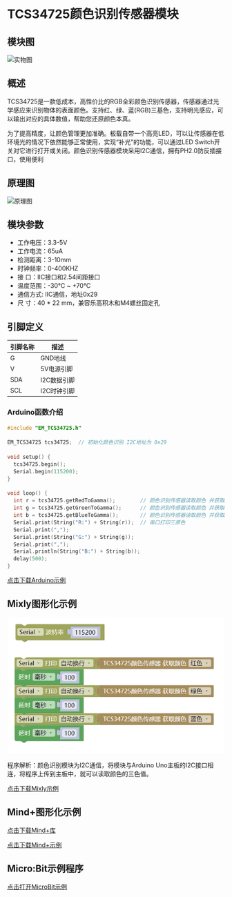 # TCS34725颜色识别传感器模块

## 模块图

![实物图](picture/color_recognition.png)

## 概述

TCS34725是一款低成本，高性价比的RGB全彩颜色识别传感器，传感器通过光学感应来识别物体的表面颜色。支持红、绿、蓝(RGB)三基色，支持明光感应，可以输出对应的具体数值，帮助您还原颜色本真。

为了提高精度，让颜色管理更加准确。板载自带一个高亮LED，可以让传感器在低环境光的情况下依然能够正常使用，实现“补光”的功能，可以通过LED Switch开关对它进行打开或关闭。颜色识别传感器模块采用I2C通信，拥有PH2.0防反插接口，使用便利

## 原理图

![原理图](picture/color_recognition_schematic_diagram.png)

## 模块参数

* 工作电压：3.3-5V
* 工作电流：65uA
* 检测距离：3-10mm
* 时钟频率：0-400KHZ
* 接 口：IIC接口和2.54间距接口
* 温度范围：-30℃ ~ +70℃
* 通信方式:  IIC通信，地址0x29
* 尺 寸：40 * 22 mm，兼容乐高积木和M4螺丝固定孔

## 引脚定义

| 引脚名称 | 描述      |
| ---- | ------- |
| G    | GND地线   |
| V    | 5V电源引脚  |
| SDA  | I2C数据引脚 |
| SCL  | I2C时钟引脚 |

### Arduino函数介绍

```c++
#include "EM_TCS34725.h"

EM_TCS34725 tcs34725;  // 初始化颜色识别 I2C地址为 0x29

void setup() {
  tcs34725.begin();
  Serial.begin(115200);
}

void loop() {
  int r = tcs34725.getRedToGamma();        // 颜色识别传感器读取颜色 并获取Red色值
  int g = tcs34725.getGreenToGamma();      // 颜色识别传感器读取颜色 并获取Green色值
  int b = tcs34725.getBlueToGamma();       // 颜色识别传感器读取颜色 并获取Blue色值
  Serial.print(String("R:") + String(r));  // 串口打印三原色
  Serial.print(",");
  Serial.print(String("G:") + String(g));
  Serial.print(",");
  Serial.println(String("B:") + String(b));
  delay(500);
}
```

<a href="zh-cn/ph2.0_sensors/smart_module/color_recognition//Experiment_of_color_recognition_sensor.zip" download>点击下载Arduino示例</a>

## Mixly图形化示例

![color_mixly](picture/color_recognition_mixly.png)

程序解析：颜色识别模块为I2C通信，将模块与Arduino Uno主板的I2C接口相连，将程序上传到主板中，就可以读取颜色的三色值。

<a href="zh-cn/ph2.0_sensors/smart_module/color_recognition/color_recognition_mixly.zip" download>点击下载Mixly示例</a>

## Mind+图形化示例

<a href="zh-cn/ph2.0_sensors/smart_module/color_recognition/emakefun-em_color_sensor_tcs34725-thirdex-V0.0.1.mpext" download>点击下载Mind+库</a>

<a href="zh-cn/ph2.0_sensors/smart_module/color_recognition/color_sensor_TCS34725_get_color.mp" download>点击下载Mind+示例</a>

## Micro:Bit示例程序

<a href="https://makecode.microbit.org/_9Rk2LufUED6j" target="_blank">点击打开MicroBit示例</a>
